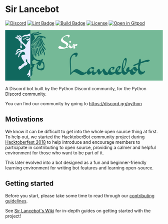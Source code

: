 # Sir Lancebot

[![Discord][5]][6]
[![Lint Badge][1]][2]
[![Build Badge][3]][4]
[![License](https://img.shields.io/badge/license-MIT-green)](LICENSE)
[![Open in Gitpod](https://gitpod.io/button/open-in-gitpod.svg)](https://gitpod.io/#/python-discord/sir-lancebot)

![Header](sir-lancebot-logo.png)

A Discord bot built by the Python Discord community, for the Python Discord community.

You can find our community by going to https://discord.gg/python

## Motivations

We know it can be difficult to get into the whole open source thing at first. To help out, we started the HacktoberBot community project during [Hacktoberfest 2018](https://hacktoberfest.digitalocean.com) to help introduce and encourage members to participate in contributing to open source, providing a calmer and helpful environment for those who want to be part of it.

This later evolved into a bot designed as a fun and beginner-friendly learning environment for writing bot features and learning open-source.

## Getting started
Before you start, please take some time to read through our [contributing guidelines](https://pythondiscord.com/pages/guides/pydis-guides/contributing/contributing-guidelines/).

See [Sir Lancebot's Wiki](https://pythondiscord.com/pages/contributing/sir-lancebot/) for in-depth guides on getting started with the project!

[1]:https://github.com/python-discord/sir-lancebot/workflows/Lint/badge.svg?branch=main
[2]:https://github.com/python-discord/sir-lancebot/actions?query=workflow%3ALint+branch%3Amain
[3]:https://github.com/python-discord/sir-lancebot/workflows/Build/badge.svg?branch=main
[4]:https://github.com/python-discord/sir-lancebot/actions?query=workflow%3ABuild+branch%3Amain
[5]: https://raw.githubusercontent.com/python-discord/branding/main/logos/badge/badge_github.svg
[6]: https://discord.gg/python
